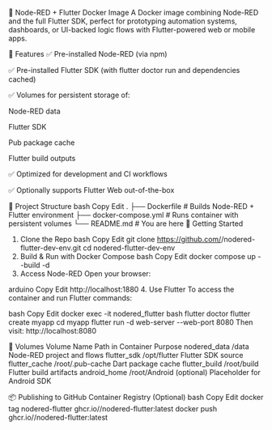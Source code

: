🐳 Node-RED + Flutter Docker Image
A Docker image combining Node-RED and the full Flutter SDK, perfect for prototyping automation systems, dashboards, or UI-backed logic flows with Flutter-powered web or mobile apps.

🔧 Features
✅ Pre-installed Node-RED (via npm)

✅ Pre-installed Flutter SDK (with flutter doctor run and dependencies cached)

✅ Volumes for persistent storage of:

Node-RED data

Flutter SDK

Pub package cache

Flutter build outputs

✅ Optimized for development and CI workflows

✅ Optionally supports Flutter Web out-of-the-box

📁 Project Structure
bash
Copy
Edit
.
├── Dockerfile             # Builds Node-RED + Flutter environment
├── docker-compose.yml     # Runs container with persistent volumes
└── README.md              # You are here
🚀 Getting Started
1. Clone the Repo
bash
Copy
Edit
git clone https://github.com/<your-username>/nodered-flutter-dev-env.git
cd nodered-flutter-dev-env
2. Build & Run with Docker Compose
bash
Copy
Edit
docker compose up --build -d
3. Access Node-RED
Open your browser:

arduino
Copy
Edit
http://localhost:1880
4. Use Flutter
To access the container and run Flutter commands:

bash
Copy
Edit
docker exec -it nodered_flutter bash
flutter doctor
flutter create myapp
cd myapp
flutter run -d web-server --web-port 8080
Then visit: http://localhost:8080

🔄 Volumes
Volume Name	Path in Container	Purpose
nodered_data	/data	Node-RED project and flows
flutter_sdk	/opt/flutter	Flutter SDK source
flutter_cache	/root/.pub-cache	Dart package cache
flutter_build	/root/build	Flutter build artifacts
android_home	/root/Android (optional)	Placeholder for Android SDK

📦 Publishing to GitHub Container Registry (Optional)
bash
Copy
Edit
docker tag nodered-flutter ghcr.io/<your-username>/nodered-flutter:latest
docker push ghcr.io/<your-username>/nodered-flutter:latest